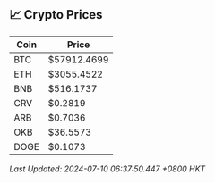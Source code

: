 ## 📈 Crypto Prices

| Coin | Price |
| ---- | ----- |
| BTC | $57912.4699 |
| ETH | $3055.4522 |
| BNB | $516.1737 |
| CRV | $0.2819 |
| ARB | $0.7036 |
| OKB | $36.5573 |
| DOGE | $0.1073 |

_Last Updated: 2024-07-10 06:37:50.447 +0800 HKT_